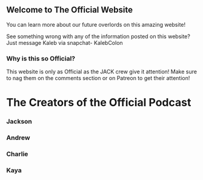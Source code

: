 ## Welcome to The Official Website

You can learn more about our future overlords on this amazing website!

See something wrong with any of the information posted on this website? Just message Kaleb via snapchat- KalebColon

### Why is this so Official?
This website is only as Official as the JACK crew give it attention! Make sure to nag them on the comments section or on Patreon to get their attention!

# The Creators of the Official Podcast
### Jackson
### Andrew
### Charlie
### Kaya

